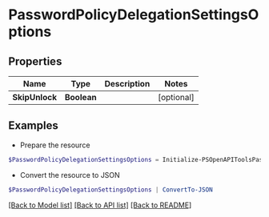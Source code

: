 # PasswordPolicyDelegationSettingsOptions
## Properties

Name | Type | Description | Notes
------------ | ------------- | ------------- | -------------
**SkipUnlock** | **Boolean** |  | [optional] 

## Examples

- Prepare the resource
```powershell
$PasswordPolicyDelegationSettingsOptions = Initialize-PSOpenAPIToolsPasswordPolicyDelegationSettingsOptions  -SkipUnlock null
```

- Convert the resource to JSON
```powershell
$PasswordPolicyDelegationSettingsOptions | ConvertTo-JSON
```

[[Back to Model list]](../README.md#documentation-for-models) [[Back to API list]](../README.md#documentation-for-api-endpoints) [[Back to README]](../README.md)

